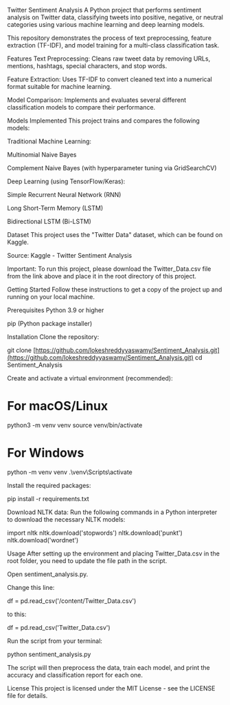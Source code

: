 Twitter Sentiment Analysis
A Python project that performs sentiment analysis on Twitter data, classifying tweets into positive, negative, or neutral categories using various machine learning and deep learning models.

This repository demonstrates the process of text preprocessing, feature extraction (TF-IDF), and model training for a multi-class classification task.

Features
Text Preprocessing: Cleans raw tweet data by removing URLs, mentions, hashtags, special characters, and stop words.

Feature Extraction: Uses TF-IDF to convert cleaned text into a numerical format suitable for machine learning.

Model Comparison: Implements and evaluates several different classification models to compare their performance.

Models Implemented
This project trains and compares the following models:

Traditional Machine Learning:

Multinomial Naive Bayes

Complement Naive Bayes (with hyperparameter tuning via GridSearchCV)

Deep Learning (using TensorFlow/Keras):

Simple Recurrent Neural Network (RNN)

Long Short-Term Memory (LSTM)

Bidirectional LSTM (Bi-LSTM)

Dataset
This project uses the "Twitter Data" dataset, which can be found on Kaggle.

Source: Kaggle - Twitter Sentiment Analysis

Important: To run this project, please download the Twitter_Data.csv file from the link above and place it in the root directory of this project.

Getting Started
Follow these instructions to get a copy of the project up and running on your local machine.

Prerequisites
Python 3.9 or higher

pip (Python package installer)

Installation
Clone the repository:

git clone [https://github.com/lokeshreddyyaswamy/Sentiment_Analysis.git](https://github.com/lokeshreddyyaswamy/Sentiment_Analysis.git)
cd Sentiment_Analysis

Create and activate a virtual environment (recommended):

# For macOS/Linux
python3 -m venv venv
source venv/bin/activate

# For Windows
python -m venv venv
.\venv\Scripts\activate

Install the required packages:

pip install -r requirements.txt

Download NLTK data:
Run the following commands in a Python interpreter to download the necessary NLTK models:

import nltk
nltk.download('stopwords')
nltk.download('punkt')
nltk.download('wordnet')

Usage
After setting up the environment and placing Twitter_Data.csv in the root folder, you need to update the file path in the script.

Open sentiment_analysis.py.

Change this line:

df = pd.read_csv('/content/Twitter_Data.csv')

to this:

df = pd.read_csv('Twitter_Data.csv')

Run the script from your terminal:

python sentiment_analysis.py

The script will then preprocess the data, train each model, and print the accuracy and classification report for each one.

License
This project is licensed under the MIT License - see the LICENSE file for details.

